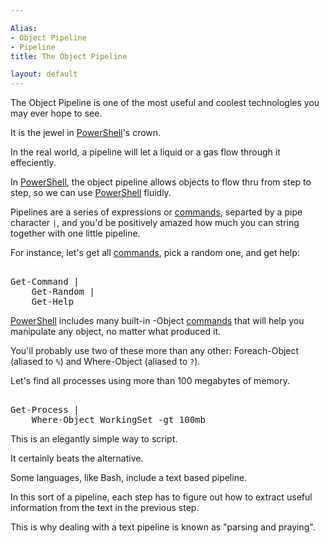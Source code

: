 ```yaml
---

Alias: 
- Object Pipeline
- Pipeline
title: The Object Pipeline

layout: default
---
```


The Object Pipeline is one of the most useful and coolest technologies you may ever hope to see.

It is the jewel in [PowerShell](/PowerShell)'s crown.

In the real world, a pipeline will let a liquid or a gas flow through it effeciently.

In [PowerShell](/PowerShell), the object pipeline allows objects to flow thru from step to step, so we can use [PowerShell](/PowerShell) fluidly.

Pipelines are a series of expressions or [commands](/PowerShell/Commands), separted by a pipe character `|`, and you'd be positively amazed how much you can string together with one little pipeline.

For instance, let's get all [commands](/PowerShell/Commands), pick a random one, and get help:

<pre><br/><span class='Warning'>Get-Command</span>&nbsp;<span class='Magenta'>|</span><br/>&nbsp;&nbsp;&nbsp;&nbsp;<span class='Warning'>Get-Random</span>&nbsp;<span class='Magenta'>|</span><br/>&nbsp;&nbsp;&nbsp;&nbsp;<span class='Warning'>Get-Help</span><br/></pre> 

[PowerShell](/PowerShell) includes many built-in -Object [commands](/PowerShell/Commands) that will help you manipulate any object, no matter what produced it.

You'll probably use two of these more than any other:  Foreach-Object (aliased to `%`) and Where-Object (aliased to `?`).

Let's find all processes using more than 100 megabytes of memory.

<pre><br/><span class='Warning'>Get-Process</span>&nbsp;<span class='Magenta'>|</span><br/>&nbsp;&nbsp;&nbsp;&nbsp;<span class='Warning'>Where-Object</span>&nbsp;<span class='Verbose'>WorkingSet</span>&nbsp;<span class='Magenta'>-gt</span>&nbsp;<span class='Output'>100mb</span><br/></pre>


This is an elegantly simple way to script.

It certainly beats the alternative.

Some languages, like Bash, include a text based pipeline.

In this sort of a pipeline, each step has to figure out how to extract useful information from the text in the previous step.

This is why dealing with a text pipeline is known as "parsing and praying".
